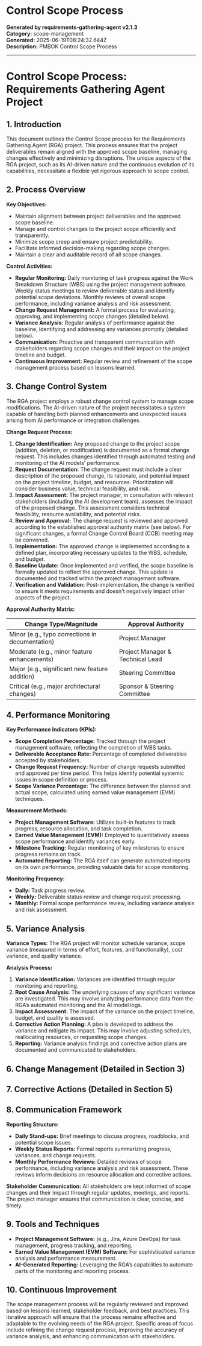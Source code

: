 # Control Scope Process

**Generated by requirements-gathering-agent v2.1.3**  
**Category:** scope-management  
**Generated:** 2025-06-19T08:24:32.644Z  
**Description:** PMBOK Control Scope Process

---

# Control Scope Process: Requirements Gathering Agent Project

## 1. Introduction

This document outlines the Control Scope process for the Requirements Gathering Agent (RGA) project.  This process ensures that the project deliverables remain aligned with the approved scope baseline, managing changes effectively and minimizing disruptions.  The unique aspects of the RGA project, such as its AI-driven nature and the continuous evolution of its capabilities, necessitate a flexible yet rigorous approach to scope control.

## 2. Process Overview

**Key Objectives:**

* Maintain alignment between project deliverables and the approved scope baseline.
* Manage and control changes to the project scope efficiently and transparently.
* Minimize scope creep and ensure project predictability.
* Facilitate informed decision-making regarding scope changes.
* Maintain a clear and auditable record of all scope changes.

**Control Activities:**

* **Regular Monitoring:**  Daily monitoring of task progress against the Work Breakdown Structure (WBS) using the project management software. Weekly status meetings to review deliverable status and identify potential scope deviations.  Monthly reviews of overall scope performance, including variance analysis and risk assessment.
* **Change Request Management:**  A formal process for evaluating, approving, and implementing scope changes (detailed below).
* **Variance Analysis:**  Regular analysis of performance against the baseline, identifying and addressing any variances promptly (detailed below).
* **Communication:**  Proactive and transparent communication with stakeholders regarding scope changes and their impact on the project timeline and budget.
* **Continuous Improvement:**  Regular review and refinement of the scope management process based on lessons learned.


## 3. Change Control System

The RGA project employs a robust change control system to manage scope modifications.  The AI-driven nature of the project necessitates a system capable of handling both planned enhancements and unexpected issues arising from AI performance or integration challenges.

**Change Request Process:**

1. **Change Identification:**  Any proposed change to the project scope (addition, deletion, or modification) is documented as a formal change request. This includes changes identified through automated testing and monitoring of the AI models' performance.
2. **Request Documentation:**  The change request must include a clear description of the proposed change, its rationale, and potential impact on the project timeline, budget, and resources.  Prioritization will consider business value, technical feasibility, and risk.
3. **Impact Assessment:** The project manager, in consultation with relevant stakeholders (including the AI development team), assesses the impact of the proposed change. This assessment considers technical feasibility, resource availability, and potential risks.
4. **Review and Approval:** The change request is reviewed and approved according to the established approval authority matrix (see below).  For significant changes, a formal Change Control Board (CCB) meeting may be convened.
5. **Implementation:**  The approved change is implemented according to a defined plan, incorporating necessary updates to the WBS, schedule, and budget.
6. **Baseline Update:**  Once implemented and verified, the scope baseline is formally updated to reflect the approved change.  This update is documented and tracked within the project management software.
7. **Verification and Validation:**  Post-implementation, the change is verified to ensure it meets requirements and doesn't negatively impact other aspects of the project.


**Approval Authority Matrix:**

| Change Type/Magnitude | Approval Authority         |
|-----------------------|-----------------------------|
| Minor (e.g., typo corrections in documentation) | Project Manager           |
| Moderate (e.g., minor feature enhancements)       | Project Manager & Technical Lead |
| Major (e.g., significant new feature addition)     | Steering Committee         |
| Critical (e.g., major architectural changes)      | Sponsor & Steering Committee |


## 4. Performance Monitoring

**Key Performance Indicators (KPIs):**

* **Scope Completion Percentage:**  Tracked through the project management software, reflecting the completion of WBS tasks.
* **Deliverable Acceptance Rate:**  Percentage of completed deliverables accepted by stakeholders.
* **Change Request Frequency:**  Number of change requests submitted and approved per time period. This helps identify potential systemic issues in scope definition or process.
* **Scope Variance Percentage:**  The difference between the planned and actual scope, calculated using earned value management (EVM) techniques.

**Measurement Methods:**

* **Project Management Software:**  Utilizes built-in features to track progress, resource allocation, and task completion.
* **Earned Value Management (EVM):**  Employed to quantitatively assess scope performance and identify variances early.
* **Milestone Tracking:**  Regular monitoring of key milestones to ensure progress remains on track.
* **Automated Reporting:**  The RGA itself can generate automated reports on its own performance, providing valuable data for scope monitoring.

**Monitoring Frequency:**

* **Daily:**  Task progress review.
* **Weekly:**  Deliverable status review and change request processing.
* **Monthly:**  Formal scope performance review, including variance analysis and risk assessment.


## 5. Variance Analysis

**Variance Types:**  The RGA project will monitor schedule variance, scope variance (measured in terms of effort, features, and functionality), cost variance, and quality variance.

**Analysis Process:**

1. **Variance Identification:**  Variances are identified through regular monitoring and reporting.
2. **Root Cause Analysis:**  The underlying causes of any significant variance are investigated.  This may involve analyzing performance data from the RGA’s automated monitoring and the AI model logs.
3. **Impact Assessment:**  The impact of the variance on the project timeline, budget, and quality is assessed.
4. **Corrective Action Planning:**  A plan is developed to address the variance and mitigate its impact. This may involve adjusting schedules, reallocating resources, or requesting scope changes.
5. **Reporting:**  Variance analysis findings and corrective action plans are documented and communicated to stakeholders.


## 6. Change Management (Detailed in Section 3)


## 7. Corrective Actions (Detailed in Section 5)


## 8. Communication Framework

**Reporting Structure:**

* **Daily Stand-ups:**  Brief meetings to discuss progress, roadblocks, and potential scope issues.
* **Weekly Status Reports:**  Formal reports summarizing progress, variances, and change requests.
* **Monthly Performance Reviews:**  Detailed reviews of scope performance, including variance analysis and risk assessment.  These reviews inform decisions on resource allocation and corrective actions.


**Stakeholder Communication:**  All stakeholders are kept informed of scope changes and their impact through regular updates, meetings, and reports.  The project manager ensures that communication is clear, concise, and timely.


## 9. Tools and Techniques

* **Project Management Software:**  (e.g., Jira, Azure DevOps) for task management, progress tracking, and reporting.
* **Earned Value Management (EVM) Software:**  For sophisticated variance analysis and performance measurement.
* **AI-Generated Reporting:**  Leveraging the RGA’s capabilities to automate parts of the monitoring and reporting process.


## 10. Continuous Improvement

The scope management process will be regularly reviewed and improved based on lessons learned, stakeholder feedback, and best practices.  This iterative approach will ensure that the process remains effective and adaptable to the evolving needs of the RGA project.  Specific areas of focus include refining the change request process, improving the accuracy of variance analysis, and enhancing communication with stakeholders.
